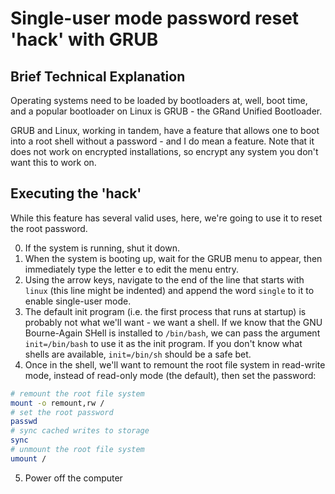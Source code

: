 <!--
SPDX-FileCopyrightText: 2022 Eli Array Minkoff

SPDX-License-Identifier: MIT
-->

# Single-user mode password reset 'hack' with GRUB

## Brief Technical Explanation

Operating systems need to be loaded by bootloaders at, well, boot time, and a popular bootloader on Linux is GRUB - the GRand Unified Bootloader.

GRUB and Linux, working in tandem, have a feature that allows one to boot into a root shell without a password - and I do mean a feature. Note that it does not work on encrypted installations, so encrypt any system you don't want this to work on.

## Executing the 'hack'

While this feature has several valid uses, here, we're going to use it to reset the root password.

0. If the system is running, shut it down.
1. When the system is booting up, wait for the GRUB menu to appear, then immediately type the letter e to edit the menu entry.
2. Using the arrow keys, navigate to the end of the line that starts with `linux` (this line might be indented) and append the word `single` to it to enable single-user mode.
3. The default init program (i.e. the first process that runs at startup) is probably not what we'll want - we want a shell. If we know that the GNU Bourne-Again SHell is installed to `/bin/bash`, we can pass the argument `init=/bin/bash` to use it as the init program. If you don't know what shells are available, `init=/bin/sh` should be a safe bet.
4. Once in the shell, we'll want to remount the root file system in read-write mode, instead of read-only mode (the default), then set the password:

```sh
# remount the root file system
mount -o remount,rw /
# set the root password
passwd
# sync cached writes to storage
sync
# unmount the root file system
umount /
```

5. Power off the computer
